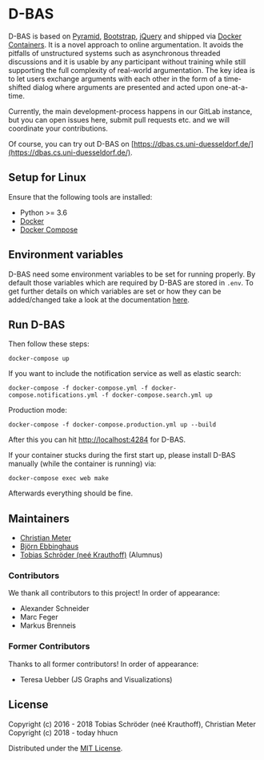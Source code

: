 # D-BAS

D-BAS is based on [Pyramid](http://www.pylonsproject.org/), [Bootstrap](http://getbootstrap.com/),
[jQuery](https://jquery.com/) and shipped via [Docker Containers](https://www.docker.com/). It is a novel approach to online
argumentation. It avoids the pitfalls of  unstructured systems such as asynchronous threaded discussions and it is
usable by any participant without training while still supporting the full complexity  of real-world argumentation.
The key idea is to let users exchange arguments  with each other in the form of a time-shifted dialog where arguments
are presented and acted upon one-at-a-time.

Currently, the main development-process happens in our GitLab instance, but you
can open issues here, submit pull requests etc. and we will coordinate your
contributions.

Of course, you can try out D-BAS on [https://dbas.cs.uni-duesseldorf.de/](https://dbas.cs.uni-duesseldorf.de/).

## Setup for Linux

Ensure that the following tools are installed:

* Python >= 3.6
* [Docker](https://docs.docker.com/engine/installation/)
* [Docker Compose](https://docs.docker.com/compose/install/)

## Environment variables
D-BAS need some environment variables to be set for running properly.
By default those variables which are required by D-BAS are stored in `.env`.
To get further details on which variables are set or how they can be added/changed take a look at the documentation [here](https://dbas.cs.uni-duesseldorf.de/docs/installation.html).

## Run D-BAS

Then follow these steps:

    docker-compose up

If you want to include the notification service as well as elastic search:

    docker-compose -f docker-compose.yml -f docker-compose.notifications.yml -f docker-compose.search.yml up

Production mode:

    docker-compose -f docker-compose.production.yml up --build

After this you can hit [http://localhost:4284](http://localhost:4284) for D-BAS.

If your container stucks during the first start up, please install D-BAS manually (while the container is running) via:

    docker-compose exec web make

Afterwards everything should be fine.


## Maintainers

* [Christian Meter](mailto:meter@hhu.de)
* [Björn Ebbinghaus](mailto:bjoern.ebbinghaus@uni-duesseldorf.de)
* [Tobias Schröder (neé Krauthoff)](mailto:tobias.krauthoff@uni-duesseldorf.de) (Alumnus)


### Contributors

We thank all contributors to this project! In order of appearance:

* Alexander Schneider
* Marc Feger
* Markus Brenneis

### Former Contributors

Thanks to all former contributors! In order of appearance:

* Teresa Uebber (JS Graphs and Visualizations)


## License

Copyright (c) 2016 - 2018 Tobias Schröder (neé Krauthoff), Christian Meter  
Copyright (c) 2018 - today hhucn

Distributed under the [MIT License](LICENSE).
